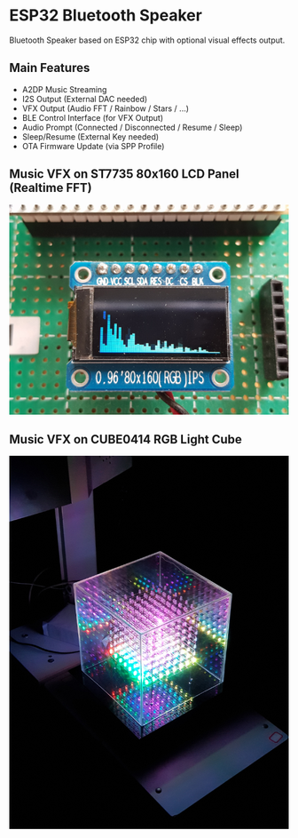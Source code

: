 ESP32 Bluetooth Speaker
=======================

Bluetooth Speaker based on ESP32 chip with optional visual effects output.

## Main Features
* A2DP Music Streaming
* I2S Output (External DAC needed)
* VFX Output (Audio FFT / Rainbow / Stars / ...)
* BLE Control Interface (for VFX Output)
* Audio Prompt (Connected / Disconnected / Resume / Sleep)
* Sleep/Resume (External Key needed)
* OTA Firmware Update (via SPP Profile)

## Music VFX on ST7735 80x160 LCD Panel (Realtime FFT)
<img src="docs/lcd.png">

## Music VFX on CUBE0414 RGB Light Cube
<img src="docs/cube.png">
